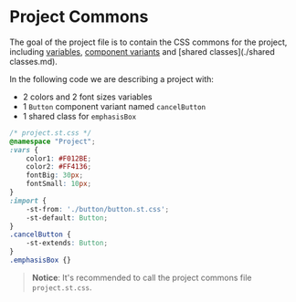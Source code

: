 # Project Commons

The goal of the project file is to contain the CSS commons for the project, including [variables](../references/variables.md), [component variants](./component-variants.md) and [shared classes](./shared classes.md).

In the following code we are describing a project with:
 * 2 colors and 2 font sizes variables 
 * 1 `Button` component variant named `cancelButton` 
 * 1 shared class for `emphasisBox`

```css
/* project.st.css */
@namespace "Project";
:vars {
    color1: #F012BE;
    color2: #FF4136;
    fontBig: 30px;
    fontSmall: 10px;
}
:import {
    -st-from: './button/button.st.css';
    -st-default: Button;
}
.cancelButton {
    -st-extends: Button;
}
.emphasisBox {}
```

> **Notice**:
> It's recommended to call the project commons file `project.st.css`.